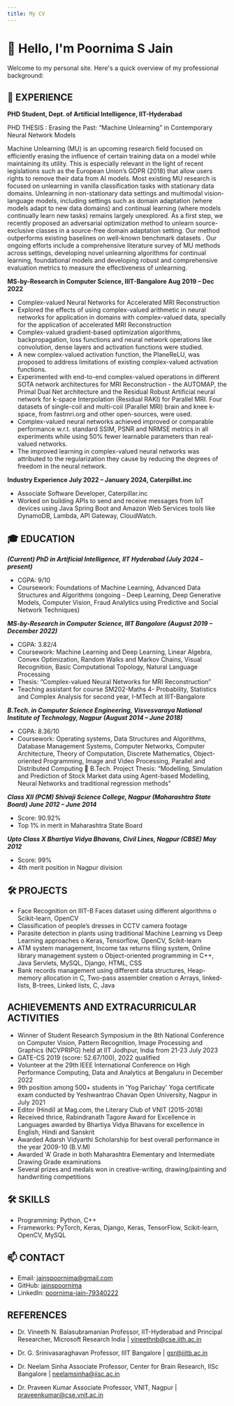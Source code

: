 ```yaml
---
title: My CV
---
```


# 👋 Hello, I'm Poornima S Jain

Welcome to my personal site. Here's a quick overview of my professional background:

## 💼 EXPERIENCE
  
**PHD Student, Dept. of Artificial Intelligence, IIT-Hyderabad**

PHD THESIS : Erasing the Past: “Machine Unlearning” in Contemporary Neural Network Models

 Machine Unlearning (MU) is an upcoming research field focused on efficiently erasing the influence of certain training data on a model while maintaining its utility. This is especially relevant in the light of recent legislations such as the European Union’s GDPR (2018) that allow users rights to remove their data from AI models. Most existing MU research is focused on unlearning in vanilla classification tasks with stationary data domains. Unlearning in non-stationary data settings and multimodal vision-language models, including settings such as domain adaptation (where models adapt to new data domains) and continual learning (where models continually learn new tasks) remains largely unexplored. As a first step, we recently proposed an adversarial optimization method to unlearn source-exclusive classes in a source-free domain adaptation setting. Our method outperforms existing baselines on well-known benchmark datasets . Our ongoing efforts include a comprehensive literature survey of MU methods across settings, developing novel unlearning algorithms for continual learning, foundational models and developing robust and comprehensive evaluation metrics to measure the effectiveness of unlearning.

**MS-by-Research in Computer Science, IIIT-Bangalore	Aug 2019 – Dec 2022**  

- Complex-valued Neural Networks for Accelerated MRI Reconstruction
- Explored the effects of using complex-valued arithmetic in neural networks for application in domains with complex-valued data, specially for the application of accelerated MRI Reconstruction
- Complex-valued gradient-based optimization algorithms, backpropagation, loss functions and neural network operations like convolution, dense layers and activation functions were studied. 
- A new complex-valued activation function, the PlaneReLU, was proposed to address limitations  of existing complex-valued activation functions.
- Experimented with end-to-end complex-valued operations in different SOTA network architectures for MRI Reconstruction - the AUTOMAP, the Primal Dual Net architecture and the Residual Robust Artificial neural network for k-space Interpolation (Residual RAKI) for Parallel MRI. Four datasets of single-coil and multi-coil (Parallel MRI) brain and knee k-space, from fastmri.org and other open-sources, were used.
- Complex-valued neural networks achieved improved or comparable performance w.r.t. standard SSIM, PSNR and NRMSE metrics in all experiments while using 50% fewer learnable parameters than real-valued networks.
- The improved learning in complex-valued neural networks was attributed to the regularization they cause by reducing the degrees of freedom in the neural network.

**Industry Experience July 2022 – January 2024, Caterpillst.inc**
- Associate Software Developer, Caterpillar.inc
- Worked on building APIs to send and receive messages from IoT devices using Java Spring Boot and Amazon Web Services tools like DynamoDB, Lambda, API Gateway, CloudWatch.


## 🎓 EDUCATION

***(Current) PhD in Artificial Intelligence, IIT Hyderabad	(July 2024 – present)***
- CGPA: 9/10
- 	Coursework: Foundations of Machine Learning, Advanced Data Structures and Algorithms
(ongoing - Deep Learning, Deep Generative Models, Computer Vision, Fraud Analytics using Predictive and Social Network Techniques) 

***MS-by-Research in Computer Science, IIIT Bangalore	(August 2019 – December 2022)*** 
-	CGPA: 3.82/4
-	Coursework: Machine Learning and Deep Learning, Linear Algebra, Convex Optimization, Random Walks and Markov Chains, Visual Recognition, Basic Computational Topology, Natural Language Processing
-	Thesis: “Complex-valued Neural Networks for MRI Reconstruction”
-	Teaching assistant for course SM202-Maths 4- Probability, Statistics and Complex Analysis for second year, I-MTech at IIIT-Bangalore
  
***B.Tech. in Computer Science Engineering, Visvesvaraya National Institute of Technology, Nagpur	(August 2014 – June 2018)***
-	CGPA: 8.36/10
-	Coursework: Operating systems, Data Structures and Algorithms, Database Management Systems, Computer Networks, Computer Architecture, Theory of Computation, Discrete Mathematics, Object-oriented Programming, Image and Video Processing, Parallel and Distributed Computing
	B.Tech. Project Thesis: “Modelling, Simulation and Prediction of Stock Market data using Agent-based Modelling, Neural Networks and traditional regression methods”

***Class XII (PCM) Shivaji Science College, Nagpur (Maharashtra State Board)	June 2012 – June 2014*** 
-	Score: 90.92%
-	Top 1% in merit in Maharashtra State Board

***Upto Class X Bhartiya Vidya Bhavans, Civil Lines, Nagpur (CBSE)	May 2012***
-	Score: 99%
-	4th merit position in Nagpur division

## 🛠️ PROJECTS
- 	Face Recognition on IIIT-B Faces dataset using different algorithms
o	Scikit-learn, OpenCV
- 	Classification of people’s dresses in CCTV camera footage 
- 	Parasite detection in plants using traditional Machine Learning vs Deep Learning approaches
o	Keras, Tensorflow, OpenCV, Scikit-learn
- 	ATM system management, Income tax returns filing system, Online library management system
o	Object-oriented programming in C++, Java Servlets, MySQL, Django, HTML, CSS
  - Bank records management using different  data structures, Heap-memory allocation in C, Two-pass assembler creation
o	Arrays, linked-lists, B-trees, Linked lists, C, Java

## ACHIEVEMENTS AND EXTRACURRICULAR ACTIVITIES
-	Winner  of Student Research Symposium in the 8th National Conference on Computer Vision, Pattern Recognition, Image Processing and Graphics (NCVPRIPG) held at IIT Jodhpur, India from 21-23 July 2023
-	GATE-CS 2019 (score: 52.67/100), 2022 qualified
-	Volunteer at the 29th IEEE International Conference on High Performance Computing, Data and Analytics at Bengaluru in December 2022
-	9th position among 500+ students in 'Yog Parichay' Yoga certificate exam conducted by Yeshwantrao Chavan Open University, Nagpur in July 2021
-	Editor (Hindi) at Mag.com, the Literary Club of VNIT (2015-2018)
-	Received thrice, Rabindranath Tagore Award for Excellence in Languages awarded by Bhartiya Vidya Bhavans for excellence  in English, Hindi and Sanskrit 
-	Awarded Adarsh Vidyarthi Scholarship for best overall performance in the year 2009-10 (B.V.M)
-	Awarded ‘A’ Grade in both Maharashtra Elementary and Intermediate Drawing Grade examinations
-	Several prizes and medals won in creative-writing, drawing/painting and handwriting competitions


## 🛠️ SKILLS

- Programming: Python, C++
- Frameworks: PyTorch, Keras, Django, Keras, TensorFlow, Scikit-learn, OpenCV, MySQL

## 📫 CONTACT

- Email: jainspoornima@gmail.com 
- GitHub: [jainspoornima]([https://github.com/yourusernam](https://github.com/jainspoornima/jainspoornima.github.io)e)  
- LinkedIn: [poornima-jain-79340222](https://www.linkedin.com/in/poornima-jain-793402227/)

## REFERENCES

- Dr. Vineeth N. Balasubramanian
Professor, IIT-Hyderabad and Principal Researcher, Microsoft Research India | vineethnb@cse.iith.ac.in

- Dr. G. Srinivasaraghavan
Professor, IIIT Bangalore | gsr@iiitb.ac.in

- Dr. Neelam Sinha
Associate Professor, Center for Brain Research, IISc Bangalore | neelamsinha@iisc.ac.in

- Dr. Praveen Kumar
Associate Professor, VNIT, Nagpur | praveenkumar@cse.vnit.ac.in


